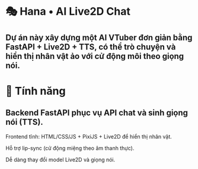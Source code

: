 # 🎭 Hana • AI Live2D Chat

## Dự án này xây dựng một AI VTuber đơn giản bằng FastAPI + Live2D + TTS, có thể trò chuyện và hiển thị nhân vật ảo với cử động môi theo giọng nói.

# 🚀 Tính năng

## Backend FastAPI phục vụ API chat và sinh giọng nói (TTS).

Frontend tĩnh: HTML/CSS/JS + PixiJS + Live2D để hiển thị nhân vật.

Hỗ trợ lip-sync (cử động miệng theo âm thanh thực).

Dễ dàng thay đổi model Live2D và giọng nói. 

